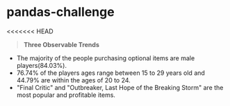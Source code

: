 # pandas-challenge
<<<<<<< HEAD
> **Three Observable Trends**


* The majority of the people purchasing optional items are male players(84.03%).
* 76.74% of the players ages range between 15 to 29 years old and 44.79% are within the ages of 20 to 24.
* "Final Critic" and "Outbreaker, Last Hope of the Breaking Storm" are the most popular and profitable items.



